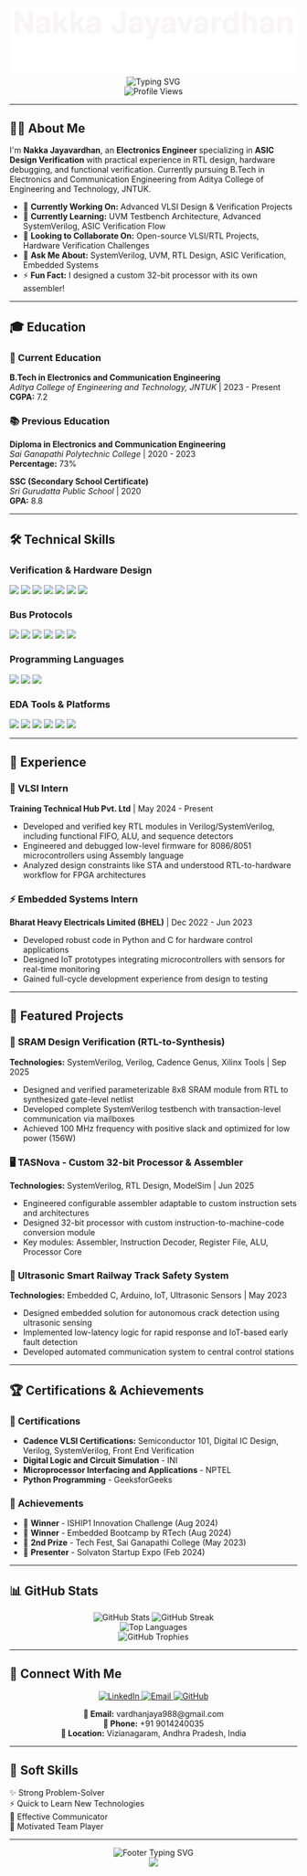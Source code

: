 <div align="center">
  <img src="./image.jpg" alt="Header Waveform" />
</div>

<div align="center">
  <img src="https://readme-typing-svg.herokuapp.com?font=Fira+Code&size=32&duration=2800&pause=2000&color=A855F7&center=true&vCenter=true&width=940&lines=Hi+👋%2C+I'm+Nakka+Jayavardhan;ASIC+Design+Verification+Engineer;Electronics+%26+Communication+Engineer" alt="Typing SVG" />
</div>

<div align="center">
  <img src="https://komarev.com/ghpvc/?username=Jayavardhan-016&label=Profile%20Views&color=blueviolet&style=for-the-badge" alt="Profile Views" />
</div>

---

## 👨‍💻 About Me

I'm **Nakka Jayavardhan**, an **Electronics Engineer** specializing in **ASIC Design Verification** with practical experience in RTL design, hardware debugging, and functional verification. Currently pursuing B.Tech in Electronics and Communication Engineering from Aditya College of Engineering and Technology, JNTUK.

- 🔭 **Currently Working On:** Advanced VLSI Design & Verification Projects
- 🌱 **Currently Learning:** UVM Testbench Architecture, Advanced SystemVerilog, ASIC Verification Flow
- 👯 **Looking to Collaborate On:** Open-source VLSI/RTL Projects, Hardware Verification Challenges
- 💬 **Ask Me About:** SystemVerilog, UVM, RTL Design, ASIC Verification, Embedded Systems
- ⚡ **Fun Fact:** I designed a custom 32-bit processor with its own assembler!

---

## 🎓 Education

### 🎯 Current Education
**B.Tech in Electronics and Communication Engineering**  
*Aditya College of Engineering and Technology, JNTUK* | 2023 - Present  
**CGPA:** 7.2

### 📚 Previous Education
**Diploma in Electronics and Communication Engineering**  
*Sai Ganapathi Polytechnic College* | 2020 - 2023  
**Percentage:** 73%

**SSC (Secondary School Certificate)**  
*Sri Gurudatta Public School* | 2020  
**GPA:** 8.8

---

## 🛠️ Technical Skills

### Verification & Hardware Design
<p align="left">
  <img src="https://img.shields.io/badge/SystemVerilog-FF6C37?style=for-the-badge&logo=verilog&logoColor=white" />
  <img src="https://img.shields.io/badge/Verilog-00979D?style=for-the-badge&logo=verilog&logoColor=white" />
  <img src="https://img.shields.io/badge/UVM-4B0082?style=for-the-badge&logo=verification&logoColor=white" />
  <img src="https://img.shields.io/badge/RTL_Design-FF6B6B?style=for-the-badge&logo=chip&logoColor=white" />
  <img src="https://img.shields.io/badge/CMOS-8B5CF6?style=for-the-badge&logo=semiconductor&logoColor=white" />
  <img src="https://img.shields.io/badge/STA-10B981?style=for-the-badge&logo=timing&logoColor=white" />
  <img src="https://img.shields.io/badge/DFT-F59E0B?style=for-the-badge&logo=testing&logoColor=white" />
</p>

### Bus Protocols
<p align="left">
  <img src="https://img.shields.io/badge/AMBA_APB-3B82F6?style=for-the-badge&logo=arm&logoColor=white" />
  <img src="https://img.shields.io/badge/AXI-1E40AF?style=for-the-badge&logo=arm&logoColor=white" />
  <img src="https://img.shields.io/badge/I2C-059669?style=for-the-badge&logo=i2c&logoColor=white" />
  <img src="https://img.shields.io/badge/SPI-DC2626?style=for-the-badge&logo=spi&logoColor=white" />
  <img src="https://img.shields.io/badge/UART-7C3AED?style=for-the-badge&logo=uart&logoColor=white" />
  <img src="https://img.shields.io/badge/PCIe-0891B2?style=for-the-badge&logo=pcie&logoColor=white" />
</p>

### Programming Languages
<p align="left">
  <img src="https://img.shields.io/badge/C-00599C?style=for-the-badge&logo=c&logoColor=white" />
  <img src="https://img.shields.io/badge/Python-14354C?style=for-the-badge&logo=python&logoColor=white" />
  <img src="https://img.shields.io/badge/Assembly-525252?style=for-the-badge&logo=assembly&logoColor=white" />
</p>

### EDA Tools & Platforms
<p align="left">
  <img src="https://img.shields.io/badge/Cadence-FF6900?style=for-the-badge&logo=cadence&logoColor=white" />
  <img src="https://img.shields.io/badge/Siemens_Questa-00D4FF?style=for-the-badge&logo=siemens&logoColor=white" />
  <img src="https://img.shields.io/badge/ModelSim-0078D4?style=for-the-badge&logo=intel&logoColor=white" />
  <img src="https://img.shields.io/badge/Xilinx_Vivado-FF1010?style=for-the-badge&logo=xilinx&logoColor=white" />
  <img src="https://img.shields.io/badge/Linux-FCC624?style=for-the-badge&logo=linux&logoColor=black" />
  <img src="https://img.shields.io/badge/GitHub-181717?style=for-the-badge&logo=github&logoColor=white" />
</p>

---

## 💼 Experience

### 🔬 VLSI Intern
**Training Technical Hub Pvt. Ltd** | May 2024 - Present
- Developed and verified key RTL modules in Verilog/SystemVerilog, including functional FIFO, ALU, and sequence detectors
- Engineered and debugged low-level firmware for 8086/8051 microcontrollers using Assembly language
- Analyzed design constraints like STA and understood RTL-to-hardware workflow for FPGA architectures

### ⚡ Embedded Systems Intern
**Bharat Heavy Electricals Limited (BHEL)** | Dec 2022 - Jun 2023
- Developed robust code in Python and C for hardware control applications
- Designed IoT prototypes integrating microcontrollers with sensors for real-time monitoring
- Gained full-cycle development experience from design to testing

---

## 🚀 Featured Projects

### 🧠 SRAM Design Verification (RTL-to-Synthesis)
**Technologies:** SystemVerilog, Verilog, Cadence Genus, Xilinx Tools | Sep 2025
- Designed and verified parameterizable 8x8 SRAM module from RTL to synthesized gate-level netlist
- Developed complete SystemVerilog testbench with transaction-level communication via mailboxes
- Achieved 100 MHz frequency with positive slack and optimized for low power (156W)

### 🖥️ TASNova - Custom 32-bit Processor & Assembler
**Technologies:** SystemVerilog, RTL Design, ModelSim | Jun 2025
- Engineered configurable assembler adaptable to custom instruction sets and architectures
- Designed 32-bit processor with custom instruction-to-machine-code conversion module
- Key modules: Assembler, Instruction Decoder, Register File, ALU, Processor Core

### 🚆 Ultrasonic Smart Railway Track Safety System
**Technologies:** Embedded C, Arduino, IoT, Ultrasonic Sensors | May 2023
- Designed embedded solution for autonomous crack detection using ultrasonic sensing
- Implemented low-latency logic for rapid response and IoT-based early fault detection
- Developed automated communication system to central control stations

---

## 🏆 Certifications & Achievements

### 📜 Certifications
- **Cadence VLSI Certifications:** Semiconductor 101, Digital IC Design, Verilog, SystemVerilog, Front End Verification
- **Digital Logic and Circuit Simulation** - INI
- **Microprocessor Interfacing and Applications** - NPTEL
- **Python Programming** - GeeksforGeeks

### 🏅 Achievements
- 🥇 **Winner** - ISHIP1 Innovation Challenge (Aug 2024)
- 🥇 **Winner** - Embedded Bootcamp by RTech (Aug 2024)
- 🥈 **2nd Prize** - Tech Fest, Sai Ganapathi College (May 2023)
- 🎤 **Presenter** - Solvaton Startup Expo (Feb 2024)

---

## 📊 GitHub Stats

<div align="center">
  <img src="https://github-readme-stats.vercel.app/api?username=Jayavardhan-016&theme=radical&hide_border=false&include_all_commits=true&count_private=true" alt="GitHub Stats" />
  <img src="https://github-readme-streak-stats.herokuapp.com/?user=Jayavardhan-016&theme=radical&hide_border=false" alt="GitHub Streak" />
</div>

<div align="center">
  <img src="https://github-readme-stats.vercel.app/api/top-langs/?username=Jayavardhan-016&theme=radical&hide_border=false&include_all_commits=true&count_private=true&layout=compact" alt="Top Languages" />
</div>

<div align="center">
  <img src="https://github-profile-trophy.vercel.app/?username=Jayavardhan-016&theme=radical&no-frame=true&no-bg=true&margin-w=4&column=7" alt="GitHub Trophies" />
</div>

---

## 🤝 Connect With Me

<div align="center">
  <a href="https://www.linkedin.com/in/jayavardhan-016" target="_blank">
    <img src="https://img.shields.io/badge/LinkedIn-0077B5?style=for-the-badge&logo=linkedin&logoColor=white" alt="LinkedIn" />
  </a>
  <a href="mailto:vardhanjaya988@gmail.com">
    <img src="https://img.shields.io/badge/Email-D14836?style=for-the-badge&logo=gmail&logoColor=white" alt="Email" />
  </a>
  <a href="https://github.com/Jayavardhan-016" target="_blank">
    <img src="https://img.shields.io/badge/GitHub-181717?style=for-the-badge&logo=github&logoColor=white" alt="GitHub" />
  </a>
</div>

<div align="center">
  <p>
    <strong>📧 Email:</strong> vardhanjaya988@gmail.com<br>
    <strong>📱 Phone:</strong> +91 9014240035<br>
    <strong>📍 Location:</strong> Vizianagaram, Andhra Pradesh, India
  </p>
</div>

---

## 🎯 Soft Skills

✨ Strong Problem-Solver  
⚡ Quick to Learn New Technologies  
💬 Effective Communicator  
🤝 Motivated Team Player

---

<div align="center">
  <img src="https://readme-typing-svg.herokuapp.com?font=Fira+Code&size=22&duration=3000&pause=1000&color=A855F7&center=true&vCenter=true&width=600&lines=Thanks+for+visiting!+👋;Let's+build+something+amazing!+🚀;Open+to+collaborations!+🤝" alt="Footer Typing SVG" />
</div>

<div align="center">
  <img src="https://capsule-render.vercel.app/api?type=waving&color=gradient&customColorList=12&height=100&section=footer" />
</div>
